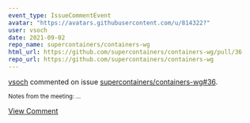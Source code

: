 ```yaml
---
event_type: IssueCommentEvent
avatar: "https://avatars.githubusercontent.com/u/814322?"
user: vsoch
date: 2021-09-02
repo_name: supercontainers/containers-wg
html_url: https://github.com/supercontainers/containers-wg/pull/36
repo_url: https://github.com/supercontainers/containers-wg
---
```


<a href='https://github.com/vsoch' target='_blank'>vsoch</a> commented on issue <a href='https://github.com/supercontainers/containers-wg/pull/36' target='_blank'>supercontainers/containers-wg#36</a>.

<small>Notes from the meeting:...</small>

<a href='https://github.com/supercontainers/containers-wg/pull/36' target='_blank'>View Comment</a>